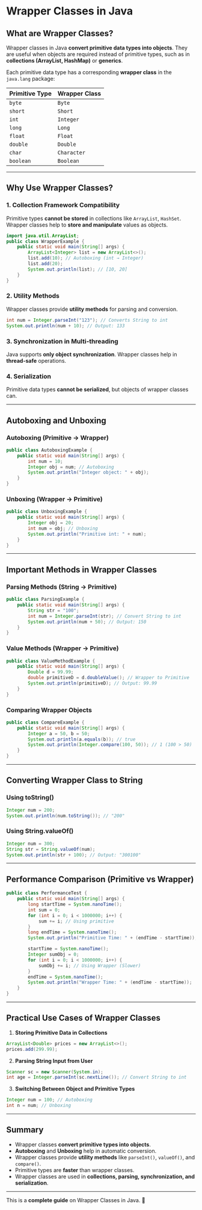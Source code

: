 # Wrapper Classes in Java

## What are Wrapper Classes?
Wrapper classes in Java **convert primitive data types into objects**. They are useful when objects are required instead of primitive types, such as in **collections (ArrayList, HashMap)** or **generics**.

Each primitive data type has a corresponding **wrapper class** in the `java.lang` package:

| **Primitive Type** | **Wrapper Class** |
|--------------------|------------------|
| `byte`            | `Byte`           |
| `short`           | `Short`          |
| `int`             | `Integer`        |
| `long`            | `Long`           |
| `float`           | `Float`          |
| `double`          | `Double`         |
| `char`            | `Character`      |
| `boolean`         | `Boolean`        |

---

## Why Use Wrapper Classes?
### 1. Collection Framework Compatibility
Primitive types **cannot be stored** in collections like `ArrayList`, `HashSet`. Wrapper classes help to **store and manipulate** values as objects.
```java
import java.util.ArrayList;
public class WrapperExample {
    public static void main(String[] args) {
        ArrayList<Integer> list = new ArrayList<>();
        list.add(10); // Autoboxing (int → Integer)
        list.add(20);
        System.out.println(list); // [10, 20]
    }
}
```

### 2. Utility Methods
Wrapper classes provide **utility methods** for parsing and conversion.
```java
int num = Integer.parseInt("123"); // Converts String to int
System.out.println(num + 10); // Output: 133
```

### 3. Synchronization in Multi-threading
Java supports **only object synchronization**. Wrapper classes help in **thread-safe** operations.

### 4. Serialization
Primitive data types **cannot be serialized**, but objects of wrapper classes can.

---

## Autoboxing and Unboxing
### Autoboxing (Primitive → Wrapper)
```java
public class AutoboxingExample {
    public static void main(String[] args) {
        int num = 10;
        Integer obj = num; // Autoboxing
        System.out.println("Integer object: " + obj);
    }
}
```

### Unboxing (Wrapper → Primitive)
```java
public class UnboxingExample {
    public static void main(String[] args) {
        Integer obj = 20;
        int num = obj; // Unboxing
        System.out.println("Primitive int: " + num);
    }
}
```

---

## Important Methods in Wrapper Classes
### Parsing Methods (String → Primitive)
```java
public class ParsingExample {
    public static void main(String[] args) {
        String str = "100";
        int num = Integer.parseInt(str); // Convert String to int
        System.out.println(num + 50); // Output: 150
    }
}
```

### Value Methods (Wrapper → Primitive)
```java
public class ValueMethodExample {
    public static void main(String[] args) {
        Double d = 99.99;
        double primitiveD = d.doubleValue(); // Wrapper to Primitive
        System.out.println(primitiveD); // Output: 99.99
    }
}
```

### Comparing Wrapper Objects
```java
public class CompareExample {
    public static void main(String[] args) {
        Integer a = 50, b = 50;
        System.out.println(a.equals(b)); // true
        System.out.println(Integer.compare(100, 50)); // 1 (100 > 50)
    }
}
```

---

## Converting Wrapper Class to String
### Using toString()
```java
Integer num = 200;
System.out.println(num.toString()); // "200"
```

### Using String.valueOf()
```java
Integer num = 300;
String str = String.valueOf(num);
System.out.println(str + 100); // Output: "300100"
```

---

## Performance Comparison (Primitive vs Wrapper)
```java
public class PerformanceTest {
    public static void main(String[] args) {
        long startTime = System.nanoTime();
        int sum = 0;
        for (int i = 0; i < 1000000; i++) {
            sum += i; // Using primitive
        }
        long endTime = System.nanoTime();
        System.out.println("Primitive Time: " + (endTime - startTime));

        startTime = System.nanoTime();
        Integer sumObj = 0;
        for (int i = 0; i < 1000000; i++) {
            sumObj += i; // Using Wrapper (Slower)
        }
        endTime = System.nanoTime();
        System.out.println("Wrapper Time: " + (endTime - startTime));
    }
}
```

---

## Practical Use Cases of Wrapper Classes
1. **Storing Primitive Data in Collections**
```java
ArrayList<Double> prices = new ArrayList<>();
prices.add(299.99);
```

2. **Parsing String Input from User**
```java
Scanner sc = new Scanner(System.in);
int age = Integer.parseInt(sc.nextLine()); // Convert String to int
```

3. **Switching Between Object and Primitive Types**
```java
Integer num = 100; // Autoboxing
int n = num; // Unboxing
```

---

## Summary
- Wrapper classes **convert primitive types into objects**.
- **Autoboxing** and **Unboxing** help in automatic conversion.
- Wrapper classes provide **utility methods** like `parseInt()`, `valueOf()`, and `compare()`.
- Primitive types are **faster** than wrapper classes.
- Wrapper classes are used in **collections, parsing, synchronization, and serialization**.

---

This is a **complete guide** on Wrapper Classes in Java. 🚀
